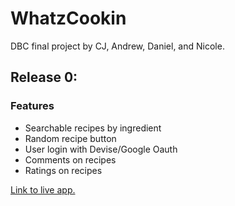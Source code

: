 # WhatzCookin

DBC final project by CJ, Andrew, Daniel, and Nicole.

## Release 0:
### Features
- Searchable recipes by ingredient
- Random recipe button
- User login with Devise/Google Oauth
- Comments on recipes
- Ratings on recipes

[Link to live app.](http://whatzcookin.herokuapp.com "heroku")
